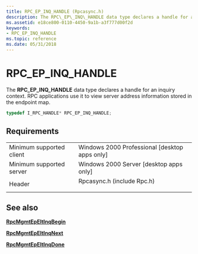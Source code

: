 ```yaml
---
title: RPC_EP_INQ_HANDLE (Rpcasync.h)
description: The RPC\_EP\_INQ\_HANDLE data type declares a handle for an inquiry context. RPC applications use it to view server address information stored in the endpoint map.
ms.assetid: e18ce800-0110-4450-9a1b-a3f777d00f2d
keywords:
- RPC_EP_INQ_HANDLE
ms.topic: reference
ms.date: 05/31/2018
---
```


# RPC\_EP\_INQ\_HANDLE

The **RPC\_EP\_INQ\_HANDLE** data type declares a handle for an inquiry context. RPC applications use it to view server address information stored in the endpoint map.


```C++
typedef I_RPC_HANDLE* RPC_EP_INQ_HANDLE;
```



## Requirements



|                                     |                                                                                                       |
|-------------------------------------|-------------------------------------------------------------------------------------------------------|
| Minimum supported client<br/> | Windows 2000 Professional \[desktop apps only\]<br/>                                            |
| Minimum supported server<br/> | Windows 2000 Server \[desktop apps only\]<br/>                                                  |
| Header<br/>                   | <dl> <dt>Rpcasync.h (include Rpc.h)</dt> </dl> |



## See also

<dl> <dt>

[**RpcMgmtEpEltInqBegin**](/windows/desktop/api/Rpcdce/nf-rpcdce-rpcmgmtepeltinqbegin)
</dt> <dt>

[**RpcMgmtEpEltInqNext**](/windows/desktop/api/Rpcdce/nf-rpcdce-rpcmgmtepeltinqnext)
</dt> <dt>

[**RpcMgmtEpEltInqDone**](/windows/desktop/api/Rpcdce/nf-rpcdce-rpcmgmtepeltinqdone)
</dt> </dl>

 

 





